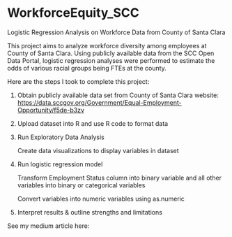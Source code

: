 # WorkforceEquity_SCC
Logistic Regression Analysis on Workforce Data from County of Santa Clara


This project aims to analyze workforce diversity among employees at County of Santa Clara. Using publicly available data from the SCC Open Data Portal, logistic regression analyses were performed to estimate the odds of various racial groups being FTEs at the county.

Here are the steps I took to complete this project: 

1. Obtain publicly available data set from County of Santa Clara website: https://data.sccgov.org/Government/Equal-Employment-Opportunity/f5de-b3zv 

2. Upload dataset into R and use R code to format data

3. Run Exploratory Data Analysis
          
   Create data visualizations to display variables in dataset
          
4. Run logistic regression model
   
   Transform Employment Status column into binary variable and all other variables into binary or categorical variables
      
   Convert variables into numeric variables using as.numeric
          
5. Interpret results & outline strengths and limitations

See my medium article here:  
